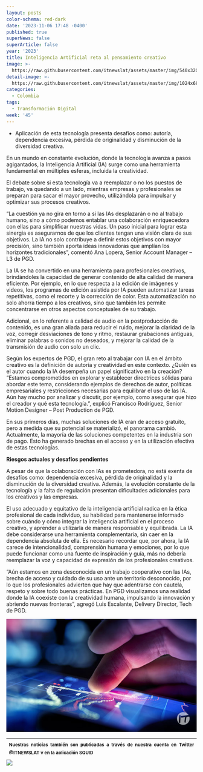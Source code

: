 ```yaml
---
layout: posts
color-schema: red-dark
date: '2023-11-06 17:48 -0400'
published: true
superNews: false
superArticle: false
year: '2023'
title: Inteligencia Artificial reta al pensamiento creativo
image: >-
  https://raw.githubusercontent.com/itnewslat/assets/master/img/540x320/Inteligencia-Artificial-IA-p.jpg
detail-image: >-
  https://raw.githubusercontent.com/itnewslat/assets/master/img/1024x680/Inteligencia-Artificial-IA-g.jpg
categories:
  - Colombia
tags:
  - Transformación Digital
week: '45'
---
```

- Aplicación de esta tecnología presenta desafíos como: autoría, dependencia excesiva, pérdida de originalidad y disminución de la diversidad creativa.

En un mundo en constante evolución, donde la tecnología avanza a pasos agigantados, la Inteligencia Artificial (IA) surge como una herramienta fundamental en múltiples esferas, incluida la creatividad.

El debate sobre si esta tecnología va a reemplazar o no los puestos de trabajo, va quedando a un lado, mientras empresas y profesionales se preparan para sacar el mayor provecho, utilizándola para impulsar y optimizar sus procesos creativos.

“La cuestión ya no gira en torno a si las IAs desplazarán o no al trabajo humano, sino a cómo podemos entablar una colaboración enriquecedora con ellas para simplificar nuestras vidas. Un paso inicial para lograr esta sinergia es asegurarnos de que los clientes tengan una visión clara de sus objetivos. La IA no solo contribuye a definir estos objetivos con mayor precisión, sino también aporta ideas innovadoras que amplían los horizontes tradicionales”, comentó Ana Lopera, Senior Account Manager – L3 de PGD.

La IA se ha convertido en una herramienta para profesionales creativos, brindándoles la capacidad de generar contenido de alta calidad de manera eficiente. Por ejemplo, en lo que respecta a la edición de imágenes y videos, los programas de edición asistida por IA pueden automatizar tareas repetitivas, como el recorte y la corrección de color. Esta automatización no solo ahorra tiempo a los creativos, sino que también les permite concentrarse en otros aspectos conceptuales de su trabajo.

Adicional, en lo referente a calidad de audio en la postproducción de contenido, es una gran aliada para reducir el ruido, mejorar la claridad de la voz, corregir desviaciones de tono y ritmo, restaurar grabaciones antiguas, eliminar palabras o sonidos no deseados, y mejorar la calidad de la transmisión de audio con solo un clic.

Según los expertos de PGD, el gran reto al trabajar con IA en el ámbito creativo es la definición de autoría y creatividad en este contexto. ¿Quién es el autor cuando la IA desempeña un papel significativo en la creación? “Estamos comprometidos en explorar y establecer directrices sólidas para abordar este tema, considerando ejemplos de derechos de autor, políticas empresariales y restricciones necesarias para equilibrar el uso de las IA. Aún hay mucho por analizar y discutir, por ejemplo, como asegurar que hizo el creador y qué esta tecnología.”, explicó Francisco Rodríguez, Senior Motion Designer – Post Production de PGD.

En sus primeros días, muchas soluciones de IA eran de acceso gratuito, pero a medida que su potencial se materializó, el panorama cambió. Actualmente, la mayoría de las soluciones competentes en la industria son de pago. Esto ha generado brechas en el acceso y en la utilización efectiva de estas tecnologías.

**Riesgos actuales y desafíos pendientes**

A pesar de que la colaboración con IAs es prometedora, no está exenta de desafíos como: dependencia excesiva, pérdida de originalidad y la disminución de la diversidad creativa. Además, la evolución constante de la tecnología y la falta de regulación presentan dificultades adicionales para los creativos y las empresas.

El uso adecuado y equitativo de la inteligencia artificial radica en la ética profesional de cada individuo, su habilidad para mantenerse informado sobre cuándo y cómo integrar la inteligencia artificial en el proceso creativo, y aprender a utilizarla de manera responsable y equilibrada. La IA debe considerarse una herramienta complementaria, sin caer en la dependencia absoluta de ella. Es necesario recordar que, por ahora, la IA carece de intencionalidad, comprensión humana y emociones, por lo que puede funcionar como una fuente de inspiración y guía, más no debería reemplazar la voz y capacidad de expresión de los profesionales creativos.

“Aún estamos en zona desconocida en un trabajo cooperativo con las IAs, brecha de acceso y cuidado de su uso ante un territorio desconocido, por lo que los profesionales advierten que hay que adentrarse con cautela, respeto y sobre todo buenas prácticas. En PGD visualizamos una realidad donde la IA coexiste con la creatividad humana, impulsando la innovación y abriendo nuevas fronteras”, agregó Luis Escalante, Delivery Director, Tech de PGD.

![](https://raw.githubusercontent.com/itnewslat/assets/master/img/540x320/Inteligencia-Artificial-IA-p.jpg)

<table style="height: 42px;" width="569">
<tbody>
<tr>
<td style="text-align: justify;"><sub><strong>Nuestras noticias también son publicadas a través de nuestra cuenta en Twitter <a href="https://twitter.com/itnewslat?lang=es">@ITNEWSLAT</a> y en la aplicación <a href="https://squidapp.co/en/">SQUID</a></strong></sub></td>
</tr>
</tbody>
</table>

<img src="https://tracker.metricool.com/c3po.jpg?hash=56f88a41e39ab42c063cc51676587a04"/>